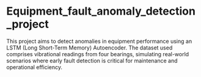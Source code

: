 # Equipment_fault_anomaly_detection_project
This project aims to detect anomalies in equipment performance using an LSTM (Long Short-Term Memory) Autoencoder. The dataset used comprises vibrational readings from four bearings, simulating real-world scenarios where early fault detection is critical for maintenance and operational efficiency.

